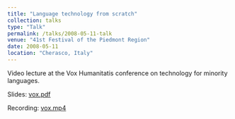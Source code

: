 ```yaml
---
title: "Language technology from scratch"
collection: talks
type: "Talk"
permalink: /talks/2008-05-11-talk
venue: "41st Festival of the Piedmont Region"
date: 2008-05-11
location: "Cherasco, Italy"
---
```


Video lecture at the Vox Humanitatis conference on technology for minority languages.

Slides: [vox.pdf](/files/vox.pdf)

Recording: [vox.mp4](/files/vox.mp4)

